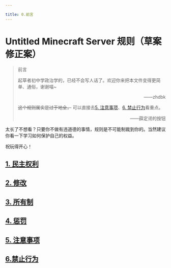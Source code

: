 ```yaml
---

title: 0.前言
---
```


# Untitled Minecraft Server 规则（草案修正案）

> 前言
>
> 起草者初中学政治学的，已经不会写人话了。欢迎你来把本文件变得更简单、通俗，谢谢喵~
> <p align="right">——zhdbk</p>
>
> ~~这个规则属实是过于地全，~~ 可以直接去[5. 注意事项](/规则（详细版）/5注意事项)、[6. 禁止行为](/规则（详细版）/6禁止行为)看重点。
>
> <p align="right">——薛定谔的按钮</p>

太长了不想看？只要你不做有违道德的事情，规则是不可能制裁到你的。当然建议你看一下学习如何保护自己的权益。

祝玩得开心！

## [1. 民主权利](/规则（详细版）/1民主权利)

## [2. 修改](/规则（详细版）/2修改)

## [3. 所有制](/规则（详细版）/3所有制)

## [4. 惩罚](/规则（详细版）/4惩罚)

## [5. 注意事项](/规则（详细版）/5注意事项)

## [6.禁止行为](/规则（详细版）/6禁止行为)